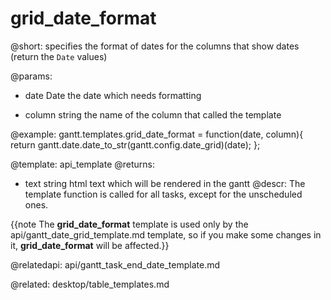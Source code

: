 grid_date_format
=============

@short:
	specifies the format of dates for the columns that show dates (return the `Date` values)
    
@params:
- date			Date		the date which needs formatting
* column		string 		the name of the column that called the template

@example:
gantt.templates.grid_date_format = function(date, column){
    return gantt.date.date_to_str(gantt.config.date_grid)(date);
};

@template:	api_template
@returns:
- text		string		html text which will be rendered in the gantt
@descr:
The template function is called for all tasks, except for the unscheduled ones. 

{{note The **grid_date_format** template is used only by the api/gantt_date_grid_template.md template, so if you make some changes in it, **grid_date_format** will be affected.}}


@relatedapi:
	api/gantt_task_end_date_template.md

@related:
	desktop/table_templates.md